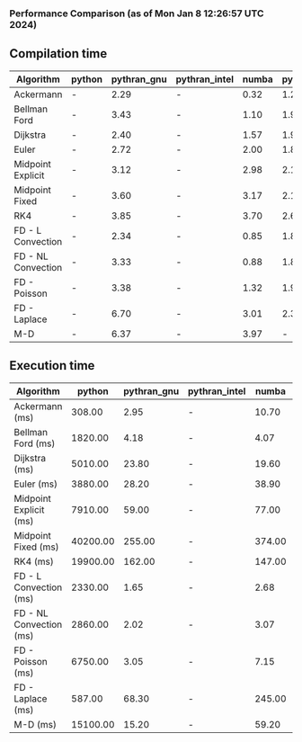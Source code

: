 ### Performance Comparison (as of Mon Jan  8 12:26:57 UTC 2024)
## Compilation time
Algorithm                 | python                    | pythran_gnu               | pythran_intel             | numba                     | pyccel_fortran_gnu        | pyccel_c_gnu              | pyccel_fortran_intel      | pyccel_c_intel           
------------------------- | ------------------------- | ------------------------- | ------------------------- | ------------------------- | ------------------------- | ------------------------- | ------------------------- | -------------------------
Ackermann                 | -                         | 2.29                      | -                         | 0.32                      | 1.20                      | 1.16                      | -                         | -                        
Bellman Ford              | -                         | 3.43                      | -                         | 1.10                      | 1.91                      | 1.90                      | -                         | -                        
Dijkstra                  | -                         | 2.40                      | -                         | 1.57                      | 1.97                      | 1.92                      | -                         | -                        
Euler                     | -                         | 2.72                      | -                         | 2.00                      | 1.88                      | 1.90                      | -                         | -                        
Midpoint Explicit         | -                         | 3.12                      | -                         | 2.98                      | 2.13                      | 2.16                      | -                         | -                        
Midpoint Fixed            | -                         | 3.60                      | -                         | 3.17                      | 2.19                      | 2.24                      | -                         | -                        
RK4                       | -                         | 3.85                      | -                         | 3.70                      | 2.62                      | 2.63                      | -                         | -                        
FD - L Convection         | -                         | 2.34                      | -                         | 0.85                      | 1.84                      | 1.87                      | -                         | -                        
FD - NL Convection        | -                         | 3.33                      | -                         | 0.88                      | 1.89                      | 1.90                      | -                         | -                        
FD - Poisson              | -                         | 3.38                      | -                         | 1.32                      | 1.97                      | 1.99                      | -                         | -                        
FD - Laplace              | -                         | 6.70                      | -                         | 3.01                      | 2.32                      | 2.34                      | -                         | -                        
M-D                       | -                         | 6.37                      | -                         | 3.97                      | -                         | -                         | -                         | -                        

## Execution time
Algorithm                 | python                    | pythran_gnu               | pythran_intel             | numba                     | pyccel_fortran_gnu        | pyccel_c_gnu              | pyccel_fortran_intel      | pyccel_c_intel           
------------------------- | ------------------------- | ------------------------- | ------------------------- | ------------------------- | ------------------------- | ------------------------- | ------------------------- | -------------------------
Ackermann (ms)            | 308.00                    | 2.95                      | -                         | 10.70                     | 1.55                      | 1.55                      | -                         | -                        
Bellman Ford (ms)         | 1820.00                   | 4.18                      | -                         | 4.07                      | 2.93                      | 6.08                      | -                         | -                        
Dijkstra (ms)             | 5010.00                   | 23.80                     | -                         | 19.60                     | 19.10                     | 30.60                     | -                         | -                        
Euler (ms)                | 3880.00                   | 28.20                     | -                         | 38.90                     | 16.20                     | 142.00                    | -                         | -                        
Midpoint Explicit (ms)    | 7910.00                   | 59.00                     | -                         | 77.00                     | 22.30                     | 283.00                    | -                         | -                        
Midpoint Fixed (ms)       | 40200.00                  | 255.00                    | -                         | 374.00                    | 74.90                     | 1400.00                   | -                         | -                        
RK4 (ms)                  | 19900.00                  | 162.00                    | -                         | 147.00                    | 37.00                     | 487.00                    | -                         | -                        
FD - L Convection (ms)    | 2330.00                   | 1.65                      | -                         | 2.68                      | 1.44                      | 1.63                      | -                         | -                        
FD - NL Convection (ms)   | 2860.00                   | 2.02                      | -                         | 3.07                      | 1.81                      | 1.99                      | -                         | -                        
FD - Poisson (ms)         | 6750.00                   | 3.05                      | -                         | 7.15                      | 2.78                      | 3.81                      | -                         | -                        
FD - Laplace (ms)         | 587.00                    | 68.30                     | -                         | 245.00                    | 58.30                     | 306.00                    | -                         | -                        
M-D (ms)                  | 15100.00                  | 15.20                     | -                         | 59.20                     | -                         | -                         | -                         | -                        
